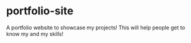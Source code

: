 # portfolio-site
A portfolio website to showcase my projects! This will help people get to know my and my skills!
